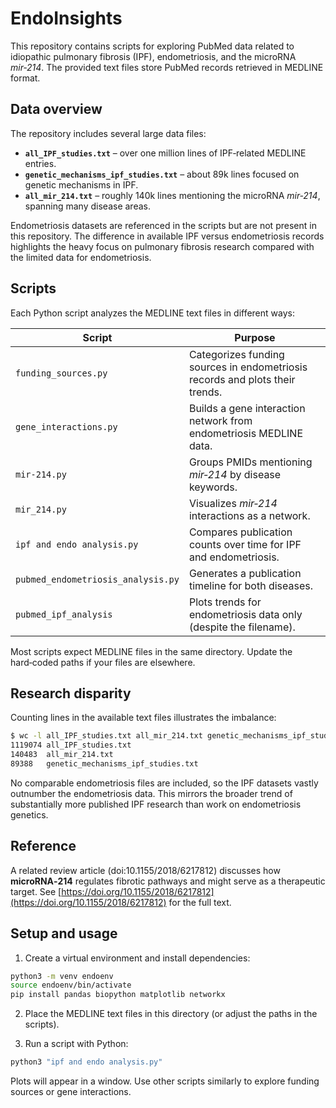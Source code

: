 # EndoInsights

This repository contains scripts for exploring PubMed data related to idiopathic pulmonary fibrosis (IPF), endometriosis, and the microRNA *mir‑214*. The provided text files store PubMed records retrieved in MEDLINE format.

## Data overview

The repository includes several large data files:

- **`all_IPF_studies.txt`** – over one million lines of IPF‑related MEDLINE entries.
- **`genetic_mechanisms_ipf_studies.txt`** – about 89k lines focused on genetic mechanisms in IPF.
- **`all_mir_214.txt`** – roughly 140k lines mentioning the microRNA *mir‑214*, spanning many disease areas.

Endometriosis datasets are referenced in the scripts but are not present in this repository. The difference in available IPF versus endometriosis records highlights the heavy focus on pulmonary fibrosis research compared with the limited data for endometriosis.

## Scripts

Each Python script analyzes the MEDLINE text files in different ways:

| Script | Purpose |
|-------|---------|
| `funding_sources.py` | Categorizes funding sources in endometriosis records and plots their trends. |
| `gene_interactions.py` | Builds a gene interaction network from endometriosis MEDLINE data. |
| `mir-214.py` | Groups PMIDs mentioning *mir‑214* by disease keywords. |
| `mir_214.py` | Visualizes *mir‑214* interactions as a network. |
| `ipf and endo analysis.py` | Compares publication counts over time for IPF and endometriosis. |
| `pubmed_endometriosis_analysis.py` | Generates a publication timeline for both diseases. |
| `pubmed_ipf_analysis` | Plots trends for endometriosis data only (despite the filename). |

Most scripts expect MEDLINE files in the same directory. Update the hard‑coded paths if your files are elsewhere.

## Research disparity

Counting lines in the available text files illustrates the imbalance:

```bash
$ wc -l all_IPF_studies.txt all_mir_214.txt genetic_mechanisms_ipf_studies.txt
1119074 all_IPF_studies.txt
140483  all_mir_214.txt
89388   genetic_mechanisms_ipf_studies.txt
```

No comparable endometriosis files are included, so the IPF datasets vastly outnumber the endometriosis data. This mirrors the broader trend of substantially more published IPF research than work on endometriosis genetics.

## Reference

A related review article (doi:10.1155/2018/6217812) discusses how **microRNA‑214** regulates fibrotic pathways and might serve as a therapeutic target. See [https://doi.org/10.1155/2018/6217812](https://doi.org/10.1155/2018/6217812) for the full text.

## Setup and usage

1. Create a virtual environment and install dependencies:

```bash
python3 -m venv endoenv
source endoenv/bin/activate
pip install pandas biopython matplotlib networkx
```

2. Place the MEDLINE text files in this directory (or adjust the paths in the scripts).

3. Run a script with Python:

```bash
python3 "ipf and endo analysis.py"
```

Plots will appear in a window. Use other scripts similarly to explore funding sources or gene interactions.

